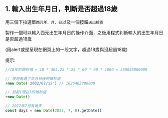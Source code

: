 ## 1. 輸入出生年月日，判斷是否超過18歲

用三個下拉選單`西元年、月、日`以及一個按鈕`送出檢查`

製作一個可以輸入西元出生年月日的操作介面，之後用程式判斷輸入的出生年月日是否超過18歲

(用alert或是呈現在網頁上的一段文字，超過18歲與沒超過18歲)

提示:

```js
//18年的微秒值 = 18 * 365.25 * 24 * 60 * 60 * 1000 = 568036800000

// 使用者選了年月日後的微秒值 
+new Date('2002/07/12') // 1026403200000

// 目前(現在)的微秒值 
+new Date()

// 2022年7月有幾天
const days = new Date(2022, 7, 0).getDate()
```
